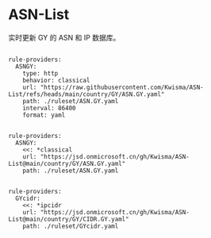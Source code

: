 
# ASN-List

实时更新 GY 的 ASN 和 IP 数据库。

<pre><code class="language-javascript">
rule-providers:
  ASNGY:
    type: http
    behavior: classical
    url: "https://raw.githubusercontent.com/Kwisma/ASN-List/refs/heads/main/country/GY/ASN.GY.yaml"
    path: ./ruleset/ASN.GY.yaml
    interval: 86400
    format: yaml
</code></pre>

<pre><code class="language-javascript">
rule-providers:
  ASNGY:
    <<: *classical
    url: "https://jsd.onmicrosoft.cn/gh/Kwisma/ASN-List@main/country/GY/ASN.GY.yaml"
    path: ./ruleset/ASN.GY.yaml
</code></pre>

<pre><code class="language-javascript">
rule-providers:
  GYcidr:
    <<: *ipcidr
    url: "https://jsd.onmicrosoft.cn/gh/Kwisma/ASN-List@main/country/GY/CIDR.GY.yaml"
    path: ./ruleset/GYcidr.yaml
</code></pre>